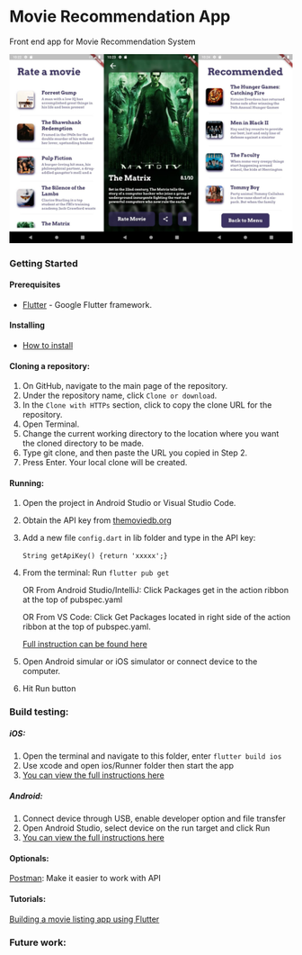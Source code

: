 # Movie Recommendation App
Front end app for Movie Recommendation System

<img src="https://github.com/SonQBChau/movie-recommender/blob/master/flutter/ss.jpg" >

### Getting Started

#### Prerequisites
* [Flutter](https://flutter.dev) - Google Flutter framework.
#### Installing
* [How to install](https://flutter.dev/docs/get-started/install)
#### Cloning a repository:
1. On GitHub, navigate to the main page of the repository.
2. Under the repository name, click `Clone or download`.
3. In the `Clone with HTTPs` section, click  to copy the clone URL for the repository.
4. Open Terminal.
5. Change the current working directory to the location where you want the cloned directory to be made.
6. Type git clone, and then paste the URL you copied in Step 2.
7. Press Enter. Your local clone will be created.
#### Running:
1. Open the project in Android Studio or Visual Studio Code.
2. Obtain the API key from [themoviedb.org](https://developers.themoviedb.org/3/getting-started/introduction)
3. Add a new file `config.dart` in lib folder and type in the API key:

    `String getApiKey() {return 'xxxxx';}`
4. From the terminal: Run `flutter pub get`

   OR From Android Studio/IntelliJ: Click Packages get in the action ribbon at the top of pubspec.yaml

   OR From VS Code: Click Get Packages located in right side of the action ribbon at the top of pubspec.yaml.

   [Full instruction can be found here](https://flutter.dev/docs/development/packages-and-plugins/using-packages)

5. Open Android simular or iOS simulator or connect device to the computer.
6. Hit Run button

### Build testing:
##### iOS:
1. Open the terminal and navigate to this folder, enter `flutter build ios`
2. Use xcode and open ios/Runner folder then start the app
3. [You can view the full instructions here](https://flutter.dev/docs/deployment/ios)

##### Android:
1. Connect device through USB, enable developer option and file transfer
2. Open Android Studio, select device on the run target and click Run
3. [You can view the full instructions here](https://flutter.dev/docs/deployment/android)

#### Optionals:
[Postman](https://www.postman.com/): Make it easier to work with API

#### Tutorials:
[Building a movie listing app using Flutter](https://medium.com/@anujguptawork/flutter-hands-on-building-a-movie-listing-app-using-flutter-part-2-movie-detail-page-12ef9c7e95cc)


### Future work:
